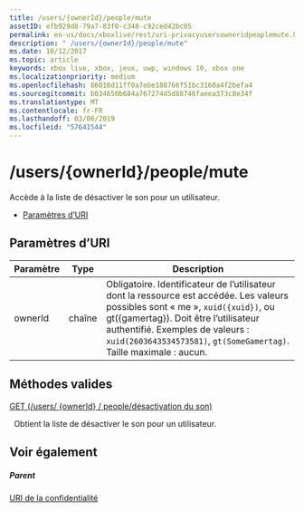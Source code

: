 ```yaml
---
title: /users/{ownerId}/people/mute
assetID: efb929d8-79a7-83f0-c348-c92ced42bc05
permalink: en-us/docs/xboxlive/rest/uri-privacyusersowneridpeoplemute.html
description: " /users/{ownerId}/people/mute"
ms.date: 10/12/2017
ms.topic: article
keywords: xbox live, xbox, jeux, uwp, windows 10, xbox one
ms.localizationpriority: medium
ms.openlocfilehash: 86010d11ff0a7ebe188766f51bc3160a4f2befa4
ms.sourcegitcommit: b034650b684a767274d5d88746faeea373c8e34f
ms.translationtype: MT
ms.contentlocale: fr-FR
ms.lasthandoff: 03/06/2019
ms.locfileid: "57641544"
---
```

# <a name="usersowneridpeoplemute"></a>/users/{ownerId}/people/mute
Accède à la liste de désactiver le son pour un utilisateur.

  * [Paramètres d’URI](#ID4EQ)

<a id="ID4EQ"></a>


## <a name="uri-parameters"></a>Paramètres d’URI

| Paramètre| Type| Description|
| --- | --- | --- |
| ownerId| chaîne| Obligatoire. Identificateur de l’utilisateur dont la ressource est accédée. Les valeurs possibles sont « me », <code>xuid({xuid})</code>, ou gt({gamertag}). Doit être l’utilisateur authentifié. Exemples de valeurs : <code>xuid(2603643534573581)</code>, <code>gt(SomeGamertag)</code>. Taille maximale : aucun. |

<a id="ID4ETB"></a>


## <a name="valid-methods"></a>Méthodes valides

[GET (/users/ {ownerId} / people/désactivation du son)](uri-privacyusersowneridpeoplemuteget.md)

&nbsp;&nbsp;Obtient la liste de désactiver le son pour un utilisateur.

<a id="ID4E4B"></a>


## <a name="see-also"></a>Voir également

<a id="ID4E6B"></a>


##### <a name="parent"></a>Parent

[URI de la confidentialité](atoc-reference-privacyv2.md)

